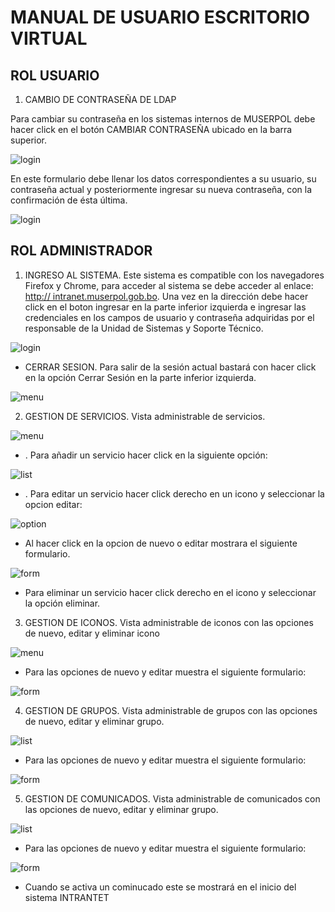 # MANUAL DE USUARIO ESCRITORIO VIRTUAL

## ROL USUARIO

1. CAMBIO DE CONTRASEÑA DE LDAP

Para cambiar su contraseña en los sistemas internos de MUSERPOL debe hacer click en el botón CAMBIAR CONTRASEÑA ubicado en la barra superior.

![login](./img/update_password_btn.png)

En este formulario debe llenar los datos correspondientes a su usuario, su contraseña actual y posteriormente ingresar su nueva contraseña, con la confirmación de ésta última.

![login](./img/update_password_form.png)

## ROL ADMINISTRADOR

1. INGRESO AL SISTEMA.
Este sistema es compatible con los navegadores Firefox y Chrome, para acceder al sistema se debe acceder al enlace:
[http:// intranet.muserpol.gob.bo](http://intranet.muserpol.gob.bo).
Una vez en la dirección debe hacer click en el boton ingresar en la parte inferior izquierda e ingresar las credenciales en los campos de usuario y contraseña adquiridas por el responsable de la Unidad de Sistemas y Soporte Técnico.

![login](./img/login.png)

* CERRAR SESION. Para salir de la sesión actual bastará con hacer click en la opción Cerrar Sesión en la parte inferior izquierda.

![menu](./img/admin_service.png)

2. GESTION DE SERVICIOS. Vista administrable de servicios.

![menu](./img/admin_service.png)

* . Para añadir un servicio hacer click en la siguiente opción:

![list](./img/add_service.png)

* . Para editar un servicio hacer click derecho en un icono y seleccionar la opcion editar:

![option](./img/option_service.png)

* Al hacer click en la opcion de nuevo o editar mostrara el siguiente formulario.

![form](./img/form_service.png)

* Para eliminar un servicio hacer click derecho en el icono y seleccionar la opción eliminar.

3. GESTION DE ICONOS. Vista administrable de iconos con las opciones de nuevo, editar y eliminar icono

![menu](./img/icon.png)

* Para las opciones de nuevo y editar muestra el siguiente formulario:

![form](./img/form_icon.png)

4. GESTION DE GRUPOS. Vista administrable de grupos con las opciones de nuevo, editar y eliminar grupo.

![list](./img/group.png)

* Para las opciones de nuevo y editar muestra el siguiente formulario:

![form](./img/form_group.png)

5. GESTION DE COMUNICADOS. Vista administrable de comunicados con las opciones de nuevo, editar y eliminar grupo.

![list](./img/notices.png)

* Para las opciones de nuevo y editar muestra el siguiente formulario:

![form](./img/notice_form.png)
* Cuando se activa un cominucado este se mostrará en el inicio del sistema INTRANTET